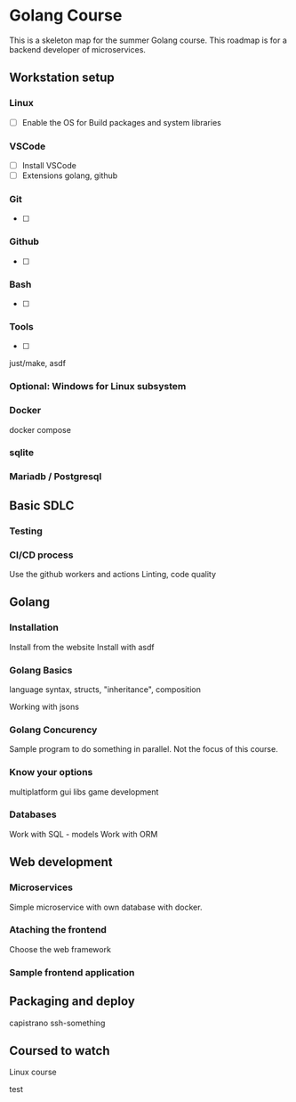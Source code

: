 # Golang Course

This is a skeleton map for the summer Golang course.
This roadmap is for a backend developer of microservices.

## Workstation setup

### Linux

- [ ] Enable the OS for Build packages and system libraries

### VSCode

- [ ] Install VSCode
- [ ] Extensions golang, github

### Git

- [ ]

### Github

- [ ]

### Bash

- [ ]

### Tools

- [ ]

just/make, asdf

### Optional: Windows for Linux subsystem

### Docker

docker compose

### sqlite

### Mariadb / Postgresql

## Basic SDLC

### Testing

### CI/CD process

Use the github workers and actions
Linting, code quality

## Golang

### Installation

Install from the website
Install with asdf

### Golang Basics

language syntax, structs, "inheritance", composition

Working with jsons

### Golang Concurency

Sample program to do something in parallel. Not the focus of this course.

### Know your options

multiplatform gui libs
game development

### Databases

Work with SQL - models
Work with ORM


## Web development

### Microservices
Simple microservice with own database with docker.

### Ataching the frontend

Choose the web framework

### Sample frontend application

## Packaging and deploy

capistrano ssh-something

## Coursed to watch

Linux course

test